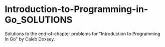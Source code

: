 # Introduction-to-Programming-in-Go_SOLUTIONS
Solutions to the end-of-chapter problems for "Introduction to Programming In Go" by Caleb Doxsey.
